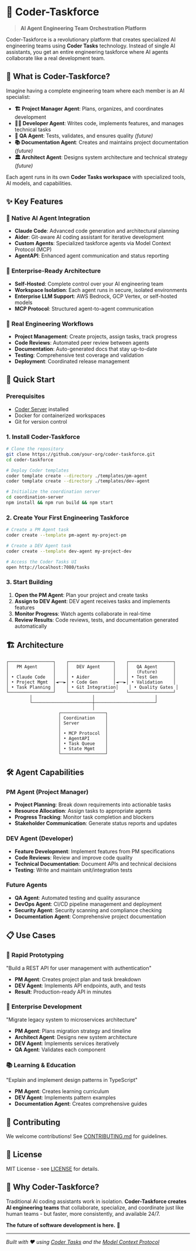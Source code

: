 # 🚀 Coder-Taskforce

> **AI Agent Engineering Team Orchestration Platform**

Coder-Taskforce is a revolutionary platform that creates specialized AI engineering teams using **Coder Tasks** technology. Instead of single AI assistants, you get an entire engineering taskforce where AI agents collaborate like a real development team.

## 🎯 What is Coder-Taskforce?

Imagine having a complete engineering team where each member is an AI specialist:

- **🏗️ Project Manager Agent**: Plans, organizes, and coordinates development
- **👨‍💻 Developer Agent**: Writes code, implements features, and manages technical tasks
- **🧪 QA Agent**: Tests, validates, and ensures quality _(future)_
- **📚 Documentation Agent**: Creates and maintains project documentation _(future)_
- **🏛️ Architect Agent**: Designs system architecture and technical strategy _(future)_

Each agent runs in its own **Coder Tasks workspace** with specialized tools, AI models, and capabilities.

## ✨ Key Features

### 🤖 **Native AI Agent Integration**

- **Claude Code**: Advanced code generation and architectural planning
- **Aider**: Git-aware AI coding assistant for iterative development
- **Custom Agents**: Specialized taskforce agents via Model Context Protocol (MCP)
- **AgentAPI**: Enhanced agent communication and status reporting

### 🏢 **Enterprise-Ready Architecture**

- **Self-Hosted**: Complete control over your AI engineering team
- **Workspace Isolation**: Each agent runs in secure, isolated environments
- **Enterprise LLM Support**: AWS Bedrock, GCP Vertex, or self-hosted models
- **MCP Protocol**: Structured agent-to-agent communication

### 🔄 **Real Engineering Workflows**

- **Project Management**: Create projects, assign tasks, track progress
- **Code Reviews**: Automated peer review between agents
- **Documentation**: Auto-generated docs that stay up-to-date
- **Testing**: Comprehensive test coverage and validation
- **Deployment**: Coordinated release management

## 🚀 Quick Start

### Prerequisites

- [Coder Server](https://coder.com/docs/install) installed
- Docker for containerized workspaces
- Git for version control

### 1. Install Coder-Taskforce

```bash
# Clone the repository
git clone https://github.com/your-org/coder-taskforce.git
cd coder-taskforce

# Deploy Coder templates
coder template create --directory ./templates/pm-agent
coder template create --directory ./templates/dev-agent

# Initialize the coordination server
cd coordination-server
npm install && npm run build && npm start
```

### 2. Create Your First Engineering Taskforce

```bash
# Create a PM Agent task
coder create --template pm-agent my-project-pm

# Create a DEV Agent task
coder create --template dev-agent my-project-dev

# Access the Coder Tasks UI
open http://localhost:7080/tasks
```

### 3. Start Building

1. **Open the PM Agent**: Plan your project and create tasks
2. **Assign to DEV Agent**: DEV agent receives tasks and implements features
3. **Monitor Progress**: Watch agents collaborate in real-time
4. **Review Results**: Code reviews, tests, and documentation generated automatically

## 🏗️ Architecture

```
┌─────────────────┐    ┌─────────────────┐    ┌─────────────────┐
│   PM Agent      │    │   DEV Agent     │    │   QA Agent      │
│                 │    │                 │    │   (Future)      │
│ • Claude Code   │    │ • Aider         │    │ • Test Gen      │
│ • Project Mgmt  │◄──►│ • Code Gen      │◄──►│ • Validation    │
│ • Task Planning │    │ • Git Integration│    │ • Quality Gates │
└─────────────────┘    └─────────────────┘    └─────────────────┘
         │                       │                       │
         └───────────────────────┼───────────────────────┘
                                 │
                    ┌─────────────────┐
                    │ Coordination    │
                    │ Server          │
                    │                 │
                    │ • MCP Protocol  │
                    │ • AgentAPI      │
                    │ • Task Queue    │
                    │ • State Mgmt    │
                    └─────────────────┘
```

## 🛠️ Agent Capabilities

### PM Agent (Project Manager)

- **Project Planning**: Break down requirements into actionable tasks
- **Resource Allocation**: Assign tasks to appropriate agents
- **Progress Tracking**: Monitor task completion and blockers
- **Stakeholder Communication**: Generate status reports and updates

### DEV Agent (Developer)

- **Feature Development**: Implement features from PM specifications
- **Code Reviews**: Review and improve code quality
- **Technical Documentation**: Document APIs and technical decisions
- **Testing**: Write and maintain unit/integration tests

### Future Agents

- **QA Agent**: Automated testing and quality assurance
- **DevOps Agent**: CI/CD pipeline management and deployment
- **Security Agent**: Security scanning and compliance checking
- **Documentation Agent**: Comprehensive project documentation

## 📋 Use Cases

### 🎯 **Rapid Prototyping**

"Build a REST API for user management with authentication"

- **PM Agent**: Creates project plan and task breakdown
- **DEV Agent**: Implements API endpoints, auth, and tests
- **Result**: Production-ready API in minutes

### 🏢 **Enterprise Development**

"Migrate legacy system to microservices architecture"

- **PM Agent**: Plans migration strategy and timeline
- **Architect Agent**: Designs new system architecture
- **DEV Agent**: Implements services iteratively
- **QA Agent**: Validates each component

### 📚 **Learning & Education**

"Explain and implement design patterns in TypeScript"

- **PM Agent**: Creates learning curriculum
- **DEV Agent**: Implements pattern examples
- **Documentation Agent**: Creates comprehensive guides

## 🤝 Contributing

We welcome contributions! See [CONTRIBUTING.md](./CONTRIBUTING.md) for guidelines.

## 📄 License

MIT License - see [LICENSE](./LICENSE) for details.

## 🌟 Why Coder-Taskforce?

Traditional AI coding assistants work in isolation. **Coder-Taskforce creates AI engineering teams** that collaborate, specialize, and coordinate just like human teams - but faster, more consistently, and available 24/7.

**The future of software development is here.** 🚀

---

_Built with ❤️ using [Coder Tasks](https://coder.com/docs/ai-coder/tasks) and the [Model Context Protocol](https://modelcontextprotocol.io/)_
